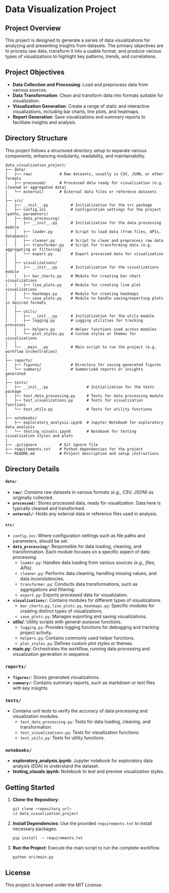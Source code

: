 # Data Visualization Project

## Project Overview

This project is designed to generate a series of data visualizations for analyzing and presenting insights from datasets. The primary objectives are to process raw data, transform it into a usable format, and produce various types of visualizations to highlight key patterns, trends, and correlations.

## Project Objectives

- **Data Collection and Processing**: Load and preprocess data from various sources.
- **Data Transformation**: Clean and transform data into formats suitable for visualization.
- **Visualization Generation**: Create a range of static and interactive visualizations, including bar charts, line plots, and heatmaps.
- **Report Generation**: Save visualizations and summary reports to facilitate insights and analysis.

## Directory Structure

This project follows a structured directory setup to separate various components, enhancing modularity, readability, and maintainability.

```plaintext
data_visualization_project/
├── data/
│   ├── raw/            # Raw datasets, usually in CSV, JSON, or other formats
│   ├── processed/      # Processed data ready for visualization (e.g. cleaned or aggregated data)
│   └── external/       # External data files or reference datasets
│
├── src/
│   ├── __init__.py          # Initialization for the src package
│   ├── config.ini           # Configuration settings for the project (paths, parameters)
│   ├── data_processing/
│   │   ├── __init__.py      # Initialization for the data processing module
│   │   ├── loader.py        # Script to load data (from files, APIs, databases)
│   │   ├── cleaner.py       # Script to clean and preprocess raw data
│   │   ├── transformer.py   # Script for transforming data (e.g. aggregating or filtering)
│   │   └── export.py        # Export processed data for visualization
│   │
│   ├── visualizations/
│   │   ├── __init__.py      # Initialization for the visualizations module
│   │   ├── bar_charts.py    # Module for creating bar chart visualizations
│   │   ├── line_plots.py    # Module for creating line plot visualizations
│   │   ├── heatmaps.py      # Module for creating heatmaps
│   │   └── save_plots.py    # Module to handle saving/exporting plots in desired formats
│   │
│   ├── utils/
│   │   ├── __init__.py      # Initialization for the utils module
│   │   ├── logging.py       # Logging utilities for tracking processes
│   │   ├── helpers.py       # Helper functions used across modules
│   │   └── plot_styles.py   # Custom styles or themes for visualizations
│   │
│   └── __main__.py          # Main script to run the project (e.g. workflow orchestration)
│
├── reports/
│   ├── figures/             # Directory for saving generated figures
│   └── summary/             # Summarized reports or insights generated
│
├── tests/
│   ├── __init__.py                 # Initialization for the tests package
│   ├── test_data_processing.py     # Tests for data processing module
│   ├── test_visualizations.py      # Tests for visualization functions
│   └── test_utils.py               # Tests for utility functions
│
├── notebooks/
│   ├── exploratory_analysis.ipynb  # Jupyter Notebook for exploratory data analysis
│   └── testing_visuals.ipynb       # Notebook for testing visualization styles and plots
│
├── .gitignore          # Git ignore file
├── requirements.txt    # Python dependencies for the project
└── README.md           # Project description and setup instructions
```

## Directory Details

#### `data/`
- **`raw/`**: Contains raw datasets in various formats <i>(e.g., CSV, JSON)</i> as originally collected.
- **`processed/`**: Stores processed data, ready for visualization. Data here is typically cleaned and transformed.
- **`external/`**: Holds any external data or reference files used in analysis.

#### `src/`
- `config.ini`: Where configuration settings such as file paths and parameters, should be set.
- **`data_processing/`**: Responsible for data loading, cleaning, and transformation. Each module focuses on a specific aspect of data processing.
  - `loader.py`: Handles data loading from various sources <i>(e.g., files, APIs)</i>.
  - `cleaner.py`: Performs data cleaning, handling missing values, and data inconsistencies.
  - `transformer.py`: Conducts data transformations, such as aggregations and filtering.
  - `export.py`: Exports processed data for visualization.
- **`visualizations/`**: Contains modules for different types of visualizations.
  - `bar_charts.py`, `line_plots.py`, `heatmaps.py`: Specific modules for creating distinct types of visualizations.
  - `save_plots.py`: Manages exporting and saving visualizations.
- **utils/**: Utility scripts with general-purpose functions.
  - `logging.py`: Provides logging functions for debugging and tracking project activity.
  - `helpers.py`: Contains commonly used helper functions.
  - `plot_styles.py`: Defines custom plot styles or themes.
- **main.py**: Orchestrates the workflow, running data processing and visualization generation in sequence.

### `reports/`
- **`figures/`**: Stores generated visualizations.
- **`summary/`**: Contains summary reports, such as markdown or text files with key insights.

### `tests/`
- Contains unit tests to verify the accuracy of data processing and visualization modules.
  - `test_data_processing.py`: Tests for data loading, cleaning, and transformation.
  - `test_visualizations.py`: Tests for visualization functions.
  - `test_utils.py`: Tests for utility functions.

### `notebooks/`
- **exploratory_analysis.ipynb**: Jupyter notebook for exploratory data analysis (EDA) to understand the dataset.
- **testing_visuals.ipynb**: Notebook to test and preview visualization styles.

## Getting Started

1. **Clone the Repository**:
   ```bash
   git clone <repository_url>
   cd data_visualization_project
   ```

2. **Install Dependencies**:
   Use the provided `requirements.txt` to install necessary packages.
   ```bash
   pip install -r requirements.txt
   ```

3. **Run the Project**:
   Execute the main script to run the complete workflow.
   ```bash
   python src/main.py
   ```

## License

This project is licensed under the MIT License.
